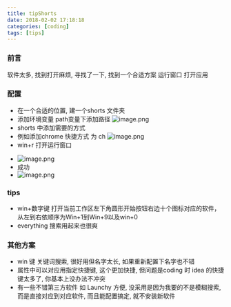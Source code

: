 ```yaml
---
title: tipShorts
date: 2018-02-02 17:18:18
categories: [coding]
tags: [tips]
---
```

### 前言
软件太多, 找到打开麻烦, 寻找了一下, 找到一个合适方案 运行窗口 打开应用
### 配置
* 在一个合适的位置, 建一个shorts 文件夹
* 添加环境变量 path变量下添加路径 ![image.png](http://upload-images.jianshu.io/upload_images/4832809-52bba24f01369e26.png?imageMogr2/auto-orient/strip%7CimageView2/2/w/1240)
* shorts 中添加需要的方式
* 例如添加chrome 快捷方式 为 ch ![image.png](http://upload-images.jianshu.io/upload_images/4832809-e0c01884877a5e1e.png?imageMogr2/auto-orient/strip%7CimageView2/2/w/1240)
* win+r 打开运行窗口
<!----more--->
* ![image.png](http://upload-images.jianshu.io/upload_images/4832809-eee89a64b6322490.png?imageMogr2/auto-orient/strip%7CimageView2/2/w/1240)
* 成功
* ![image.png](http://upload-images.jianshu.io/upload_images/4832809-01d02ef2b6fdecdb.png?imageMogr2/auto-orient/strip%7CimageView2/2/w/1240)
### tips
* win+数字键 打开当前工作区左下角圆形开始按钮右边十个图标对应的软件，从左到右依顺序为Win+1到Win+9以及win+0
* everything 搜索用起来也很爽
### 其他方案
* win 键 关键词搜索, 很好用但名字太长, 如果重新配置下名字也不错
* 属性中可以对应用指定快捷键, 这个更加快捷, 但问题是coding 时 idea 的快捷键太多了, 你基本上没办法不冲突
* 有一些不错第三方软件 如 Launchy 方便, 没采用是因为我要的不是模糊搜索, 而是直接对应到对应软件, 而且能配置搞定, 就不安装新软件